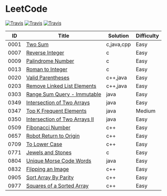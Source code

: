 # LeetCode
[![Travis](https://img.shields.io/badge/language-C++-blue.svg)]()
[![Travis](https://img.shields.io/badge/language-Java-red.svg)]()
[![Travis](https://img.shields.io/badge/language-C-yellow.svg)]()


| ID | Title | Solution | Difficulty |
| ------ | ------ | ------ | ------ |
| 0001 | [Two Sum](https://leetcode.com/problems/two-sum/description/) | c,java,cpp | Easy |
| 0007 | [Reverse Integer](https://leetcode.com/problems/reverse-integer/) | c | Easy |
| 0009 | [Palindrome Number](https://leetcode.com/problems/palindrome-number/) | c | Easy |
| 0013 | [Roman to Integer](https://leetcode.com/problems/roman-to-integer/) | c | Easy |
| 0020 | [Valid Parentheses](https://leetcode.com/problems/valid-parentheses/) | c++,java | Easy |
| 0203 | [Remove Linked List Elements](https://leetcode.com/problems/remove-linked-list-elements/) | c++,java | Easy |
| 0303 | [Range Sum Query - Immutable](https://leetcode.com/problems/range-sum-query-immutable/) | java | Easy |
| 0349 | [Intersection of Two Arrays](https://leetcode.com/problems/intersection-of-two-arrays/) | java | Easy |
| 0347 | [Top K Frequent Elements](https://leetcode.com/problems/top-k-frequent-elements/) | java | Medium |
| 0350 | [Intersection of Two Arrays II](https://leetcode.com/problems/intersection-of-two-arrays-ii/) | java | Easy |
| 0509 | [Fibonacci Number](https://leetcode.com/problems/fibonacci-number/) | c++ | Easy |
| 0657 | [Robot Return to Origin](https://leetcode.com/problems/robot-return-to-origin/) | c++ | Easy |
| 0709 | [To Lower Case](https://leetcode.com/problems/to-lower-case/) | c++ | Easy |
| 0771 | [Jewels and Stones](https://leetcode.com/problems/jewels-and-stones/) | c | Easy |
| 0804 | [Unique Morse Code Words](https://leetcode.com/problems/unique-morse-code-words/) | java | Easy |
| 0832 | [Flipping an Image](https://leetcode.com/problems/flipping-an-image/) | c++ | Easy |
| 0905 | [Sort Array By Parity](https://leetcode.com/problems/sort-array-by-parity/) | c++ | Easy |
| 0977 | [Squares of a Sorted Array](https://leetcode.com/problems/squares-of-a-sorted-array/) | c++ | Easy |

